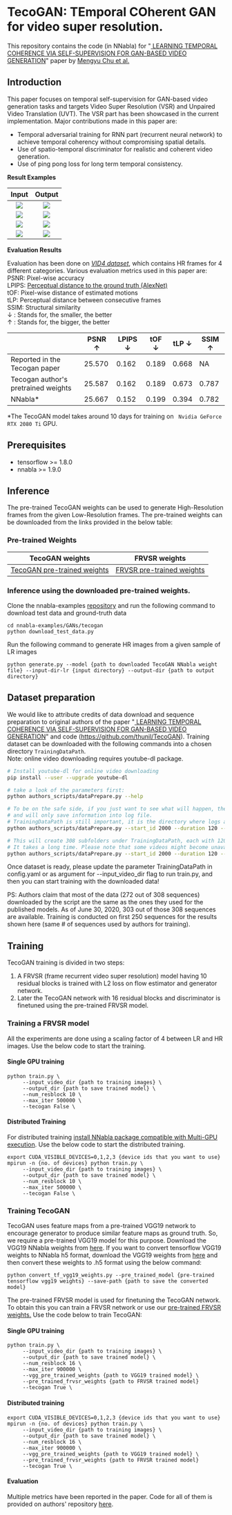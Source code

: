 # TecoGAN: TEmporal COherent GAN for video super resolution.
This repository contains the code (in NNabla) for "[ LEARNING TEMPORAL COHERENCE VIA SELF-SUPERVISION
FOR GAN-BASED VIDEO GENERATION](https://arxiv.org/pdf/1811.09393.pdf)"
paper by [Mengyu Chu et al.](https://github.com/thunil/TecoGAN)

## Introduction
This paper focuses on temporal self-supervision for GAN-based video generation tasks and targets Video Super Resolution (VSR) and Unpaired Video Translation (UVT). 
The VSR part has been showcased in the current implementation. Major contributions made in this paper are:
* Temporal adversarial training for RNN part (recurrent neural network) to achieve temporal coherency without compromising spatial details.
* Use of spatio-temporal discriminator for realistic and coherent video generation.
* Use of ping pong loss for long term temporal consistency.

__Result Examples__

| Input                  | Output                  |
| :--------------------: | :---------------------: |
| ![](results/cropped_lr_city.gif) | ![](results/cropped_sr_city.gif) |
| ![](results/cropped_lr_bridge.gif) | ![](results/cropped_sr_bridge.gif) |
| ![](results/cropped_lr_robo.gif) | ![](results/cropped_sr_robo.gif) |
| ![](results/cropped_lr_face.gif) | ![](results/cropped_sr_face.gif) |

__Evaluation Results__

Evaluation has been done on [*VID4 dataset*](https://ge.in.tum.de/download/data/TecoGAN/vid4_HR.zip), which contains HR frames for 4 different categories.
Various evaluation metrics used in this paper are:<br>
PSNR: Pixel-wise accuracy<br>
LPIPS: [Perceptual distance to the ground truth (AlexNet)](https://github.com/sony/nnabla-examples/tree/master/utils/neu/metrics/lpips)<br>
tOF: Pixel-wise distance of estimated motions<br>
tLP: Perceptual distance between consecutive frames<br>
SSIM: Structural similarity<br>
&#8595; : Stands for, the smaller, the better<br>
&#8593; : Stands for, the bigger, the better

| | PSNR &#8593;| LPIPS &#8595;| tOF &#8595;| tLP &#8595;| SSIM &#8593;|
|---|---|---|---|---|---|
| Reported in the Tecogan paper | 25.570 | 0.162 | 0.189 | 0.668 | NA |
| Tecogan author's pretrained weights | 25.587 | 0.162 | 0.189 | 0.673 |0.787 |
| NNabla* | 25.667 | 0.152 | 0.199 | 0.394 |0.782 |

*The TecoGAN model takes around 10 days for training on ` Nvidia GeForce RTX 2080 Ti` GPU.

## Prerequisites
* tensorflow >= 1.8.0
* nnabla >= 1.9.0
## Inference
The pre-trained TecoGAN weights can be used to generate High-Resolution frames from the given Low-Resolution frames. The pre-trained weights can be downloaded from the links provided in the below table:

### Pre-trained Weights
| TecoGAN weights | FRVSR weights |
|---|---|
|[TecoGAN pre-trained weights](https://nnabla.org/pretrained-models/nnabla-examples/GANs/tecogan/tecogan_model.h5)|[FRVSR pre-trained weights](https://nnabla.org/pretrained-models/nnabla-examples/GANs/tecogan/frvsr_model.h5)|

### Inference using the downloaded pre-trained weights.
Clone the nnabla-examples [repository](https://github.com/sony/nnabla-examples.git) and run the following command to download test data and ground-truth data
```
cd nnabla-examples/GANs/tecogan
python download_test_data.py 
```
Run the following command to generate HR images from a given sample of LR images
```
python generate.py --model {path to downloaded TecoGAN NNabla weight file} --input-dir-lr {input directory} --output-dir {path to output directory}
```
## Dataset preparation
We would like to attribute credits of data download and sequence preparation to original authors of the paper "[ LEARNING TEMPORAL COHERENCE VIA SELF-SUPERVISION FOR GAN-BASED VIDEO GENERATION](https://arxiv.org/pdf/1811.09393.pdf)" and code (https://github.com/thunil/TecoGAN).
Training dataset can be downloaded with the following commands into a chosen directory `TrainingDataPath`.  
Note: online video downloading requires youtube-dl package.  

```bash
# Install youtube-dl for online video downloading
pip install --user --upgrade youtube-dl

# take a look of the parameters first:
python authors_scripts/dataPrepare.py --help

# To be on the safe side, if you just want to see what will happen, the following line won't download anything,
# and will only save information into log file.
# TrainingDataPath is still important, it is the directory where logs are saved: TrainingDataPath/log/logfile_mmddHHMM.txt
python authors_scripts/dataPrepare.py --start_id 2000 --duration 120 --disk_path TrainingDataPath --TEST

# This will create 308 subfolders under TrainingDataPath, each with 120 frames, from 28 online videos.
# It takes a long time. Please note that some videos might become unavailable in future.
python authors_scripts/dataPrepare.py --start_id 2000 --duration 120 --REMOVE --disk_path TrainingDataPath

```
Once dataset is ready, please update the parameter TrainingDataPath in config.yaml or as argument for --input_video_dir flag to run train.py, and then you can start training with the downloaded data! 

PS: Authors claim that most of the data (272 out of 308 sequences) downloaded by the script are the same as the ones they used for the published models. As of June 30, 2020,  303 out of those 308 sequences are available. Training is conducted on first 250 sequences for the results shown here (same # of sequences used by authors for training). 
## Training
TecoGAN training is divided in two steps:
1. A FRVSR (frame recurrent video super resolution) model having 10 residual blocks is trained with L2 loss on flow estimator and generator network.
2. Later the TecoGAN network with 16 residual blocks and discriminator is finetuned using the pre-trained FRVSR model. 
### Training a FRVSR model 
All the experiments are done using a scaling factor of 4 between LR and HR images.
Use the below code to start the training.
#### Single GPU training
```
python train.py \
     --input_video_dir {path to training images} \
     --output_dir {path to save trained model} \
     --num_resblock 10 \
     --max_iter 500000 \
     --tecogan False \
```
#### Distributed Training
For distributed training [install NNabla package compatible with Multi-GPU execution](https://nnabla.readthedocs.io/en/latest/python/pip_installation_cuda.html#pip-installation-distributed). Use the below code to start the distributed training.
```
export CUDA_VISIBLE_DEVICES=0,1,2,3 {device ids that you want to use}
mpirun -n {no. of devices} python train.py \
     --input_video_dir {path to training images} \
     --output_dir {path to save trained model} \
     --num_resblock 10 \
     --max_iter 500000 \
     --tecogan False \
```
### Training TecoGAN
TecoGAN uses feature maps from a pre-trained VGG19 network to encourage generator to produce similar feature maps as ground truth.
So, we require a pre-trained VGG19 model for this purpose. Download the VGG19 NNabla weights 
from [here](https://nnabla.org/pretrained-models/nnabla-examples/GANs/tecogan/vgg19.h5). If you want to convert tensorflow VGG19 weights to NNabla h5
format, download the VGG19 weights from [here](http://download.tensorflow.org/models/vgg_19_2016_08_28.tar.gz) and then convert these weights to .h5 format using the below command:
```
python convert_tf_vgg19_weights.py --pre_trained_model {pre-trained tensorflow vgg19 weights} --save-path {path to save the converted model}
```

The pre-trained FRVSR model is used for finetuning the TecoGAN network. 
To obtain this you can train a FRVSR network or use our [pre-trained FRVSR weights.](https://nnabla.org/pretrained-models/nnabla-examples/GANs/tecogan/frvsr_model.h5)
Use the code below to train TecoGAN:
#### Single GPU training
```
python train.py \
     --input_video_dir {path to training images} \
     --output_dir {path to save trained model} \
     --num_resblock 16 \
     --max_iter 900000 \
     --vgg_pre_trained_weights {path to VGG19 trained model} \
     --pre_trained_frvsr_weights {path to FRVSR trained model}
     --tecogan True \
```
#### Distributed training
```
export CUDA_VISIBLE_DEVICES=0,1,2,3 {device ids that you want to use}
mpirun -n {no. of devices} python train.py \
     --input_video_dir {path to training images} \
     --output_dir {path to save trained model} \
     --num_resblock 16 \
     --max_iter 900000 \
     --vgg_pre_trained_weights {path to VGG19 trained model} \
     --pre_trained_frvsr_weights {path to FRVSR trained model}
     --tecogan True \
```

#### Evaluation
Multiple metrics have been reported in the paper. Code for all of them is provided on authors' repository [here](https://github.com/thunil/TecoGAN).
